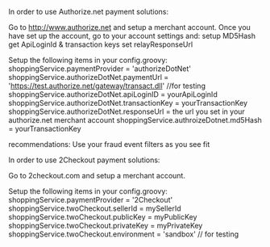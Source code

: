 In order to use Authorize.net payment solutions:

Go to http://www.authorize.net and setup a merchant account.
Once you have set up the account, go to your account settings and:
	setup MD5Hash
	get ApiLoginId & transaction keys
	set relayResponseUrl

Setup the following items in your config.groovy:
shoppingService.paymentProvider = 'authorizeDotNet'
shoppingService.authorizeDotNet.paymentUrl = 'https://test.authorize.net/gateway/transact.dll' //for testing
shoppingService.authorizeDotNet.apiLoginID = yourApiLoginId
shoppingService.authorizeDotNet.transactionKey = yourTransactionKey
shoppingService.authorizeDotNet.responseUrl = the url you set in your authorize.net merchant account
shoppingService.authroizeDotnet.md5Hash = yourTransactionKey

recommendations:
Use your fraud event filters as you see fit

In order to use 2Checkout payment solutions:

Go to 2checkout.com and setup a merchant account.

Setup the following items in your config.groovy:
shoppingService.paymentProvider = '2Checkout'
shoppingService.twoCheckout.sellerId = mySellerId
shoppingService.twoCheckout.publicKey = myPublicKey
shoppingService.twoCheckout.privateKey = myPrivateKey
shoppingService.twoCheckout.environment = 'sandbox' // for testing

